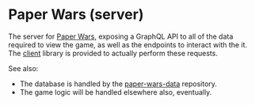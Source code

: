 [Paper Wars]: https://github.com/foxfriends/paper-wars
[paper-wars-data]: https://github.com/foxfriends/paper-wars-data
[client]: https://github.com/foxfriends/paper-wars-client

# Paper Wars (server)

The server for [Paper Wars][], exposing a GraphQL API to all of the data required to view the
game, as well as the endpoints to interact with the it. The [client][] library is provided to
actually perform these requests.

See also:
*   The database is handled by the [paper-wars-data][] repository.
*   The game logic will be handled elsewhere also, eventually.
